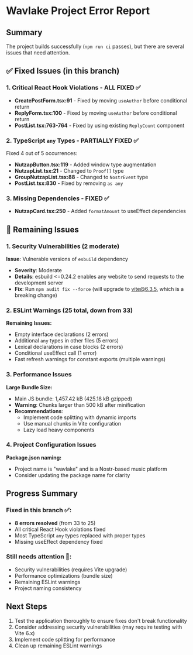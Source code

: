 # Wavlake Project Error Report

## Summary

The project builds successfully (`npm run ci` passes), but there are several issues that need attention.

## ✅ Fixed Issues (in this branch)

### 1. Critical React Hook Violations - ALL FIXED ✅
- **CreatePostForm.tsx:91** - Fixed by moving `useAuthor` before conditional return
- **ReplyForm.tsx:100** - Fixed by moving `useAuthor` before conditional return  
- **PostList.tsx:763-764** - Fixed by using existing `ReplyCount` component

### 2. TypeScript `any` Types - PARTIALLY FIXED ✅
Fixed 4 out of 5 occurrences:
- **NutzapButton.tsx:119** - Added window type augmentation
- **NutzapList.tsx:21** - Changed to `Proof[]` type
- **GroupNutzapList.tsx:88** - Changed to `NostrEvent` type
- **PostList.tsx:830** - Fixed by removing `as any`

### 3. Missing Dependencies - FIXED ✅
- **NutzapCard.tsx:250** - Added `formatAmount` to useEffect dependencies

## 🔴 Remaining Issues

### 1. Security Vulnerabilities (2 moderate)

**Issue**: Vulnerable versions of `esbuild` dependency
- **Severity**: Moderate
- **Details**: esbuild <=0.24.2 enables any website to send requests to the development server
- **Fix**: Run `npm audit fix --force` (will upgrade to vite@6.3.5, which is a breaking change)

### 2. ESLint Warnings (25 total, down from 33)

**Remaining Issues:**
- Empty interface declarations (2 errors)
- Additional `any` types in other files (5 errors)
- Lexical declarations in case blocks (2 errors)
- Conditional useEffect call (1 error)
- Fast refresh warnings for constant exports (multiple warnings)

### 3. Performance Issues

**Large Bundle Size:**
- Main JS bundle: 1,457.42 kB (425.18 kB gzipped)
- **Warning**: Chunks larger than 500 kB after minification
- **Recommendations**:
  - Implement code splitting with dynamic imports
  - Use manual chunks in Vite configuration
  - Lazy load heavy components

### 4. Project Configuration Issues

**Package.json naming:**
- Project name is "wavlake" and is a Nostr-based music platform
- Consider updating the package name for clarity

## Progress Summary

### Fixed in this branch ✅:
- **8 errors resolved** (from 33 to 25)
- All critical React Hook violations fixed
- Most TypeScript `any` types replaced with proper types
- Missing useEffect dependency fixed

### Still needs attention 🔴:
- Security vulnerabilities (requires Vite upgrade)
- Performance optimizations (bundle size)
- Remaining ESLint warnings
- Project naming consistency

## Next Steps

1. Test the application thoroughly to ensure fixes don't break functionality
2. Consider addressing security vulnerabilities (may require testing with Vite 6.x)
3. Implement code splitting for performance
4. Clean up remaining ESLint warnings